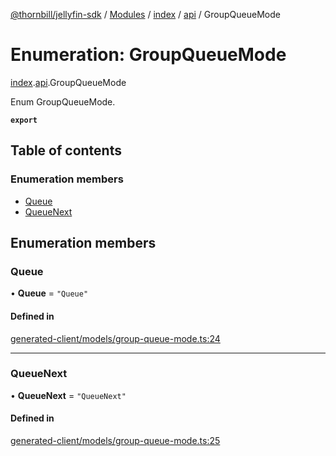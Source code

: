 [@thornbill/jellyfin-sdk](../README.md) / [Modules](../modules.md) / [index](../modules/index.md) / [api](../modules/index.api.md) / GroupQueueMode

# Enumeration: GroupQueueMode

[index](../modules/index.md).[api](../modules/index.api.md).GroupQueueMode

Enum GroupQueueMode.

**`export`**

## Table of contents

### Enumeration members

- [Queue](index.api.GroupQueueMode.md#queue)
- [QueueNext](index.api.GroupQueueMode.md#queuenext)

## Enumeration members

### Queue

• **Queue** = `"Queue"`

#### Defined in

[generated-client/models/group-queue-mode.ts:24](https://github.com/thornbill/jellyfin-sdk-typescript/blob/eb13db7/src/generated-client/models/group-queue-mode.ts#L24)

___

### QueueNext

• **QueueNext** = `"QueueNext"`

#### Defined in

[generated-client/models/group-queue-mode.ts:25](https://github.com/thornbill/jellyfin-sdk-typescript/blob/eb13db7/src/generated-client/models/group-queue-mode.ts#L25)
